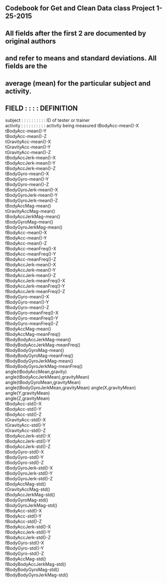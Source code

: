 ## Codebook for Get and Clean Data class Project 1-25-2015

 ## All fields after the first 2 are documented by original authors 
 ## and refer to means and standard deviations. All fields are the
 ## average (mean) for the particular subject and activity.
 
## FIELD : : : : DEFINITION
 subject : : : : : : : : : : ID of tester or trainer                             
 activity : : : : : : : : : : activity being measured
 tBodyAcc-mean()-X             
 tBodyAcc-mean()-Y             
 tBodyAcc-mean()-Z             
 tGravityAcc-mean()-X             
 tGravityAcc-mean()-Y             
 tGravityAcc-mean()-Z             
 tBodyAccJerk-mean()-X            
 tBodyAccJerk-mean()-Y            
 tBodyAccJerk-mean()-Z            
 tBodyGyro-mean()-X               
 tBodyGyro-mean()-Y               
 tBodyGyro-mean()-Z               
 tBodyGyroJerk-mean()-X           
 tBodyGyroJerk-mean()-Y           
 tBodyGyroJerk-mean()-Z           
 tBodyAccMag-mean()               
 tGravityAccMag-mean()            
 tBodyAccJerkMag-mean()           
 tBodyGyroMag-mean()              
 tBodyGyroJerkMag-mean()          
 fBodyAcc-mean()-X                
 fBodyAcc-mean()-Y                
 fBodyAcc-mean()-Z                
 fBodyAcc-meanFreq()-X            
 fBodyAcc-meanFreq()-Y            
 fBodyAcc-meanFreq()-Z            
 fBodyAccJerk-mean()-X            
 fBodyAccJerk-mean()-Y            
 fBodyAccJerk-mean()-Z            
 fBodyAccJerk-meanFreq()-X        
 fBodyAccJerk-meanFreq()-Y        
 fBodyAccJerk-meanFreq()-Z        
 fBodyGyro-mean()-X               
 fBodyGyro-mean()-Y               
 fBodyGyro-mean()-Z               
 fBodyGyro-meanFreq()-X              
 fBodyGyro-meanFreq()-Y              
 fBodyGyro-meanFreq()-Z              
 fBodyAccMag-mean()                  
 fBodyAccMag-meanFreq()              
 fBodyBodyAccJerkMag-mean()          
 fBodyBodyAccJerkMag-meanFreq()      
 fBodyBodyGyroMag-mean()             
 fBodyBodyGyroMag-meanFreq()         
 fBodyBodyGyroJerkMag-mean()         
 fBodyBodyGyroJerkMag-meanFreq()     
 angle(tBodyAccMean,gravity)         
 angle(tBodyAccJerkMean),gravityMean)
 angle(tBodyGyroMean,gravityMean)    
 angle(tBodyGyroJerkMean,gravityMean)
 angle(X,gravityMean)                
 angle(Y,gravityMean)                
 angle(Z,gravityMean)                
 tBodyAcc-std()-X                    
 tBodyAcc-std()-Y                    
 tBodyAcc-std()-Z                    
 tGravityAcc-std()-X                 
 tGravityAcc-std()-Y                 
 tGravityAcc-std()-Z                 
 tBodyAccJerk-std()-X                
 tBodyAccJerk-std()-Y                
 tBodyAccJerk-std()-Z                
 tBodyGyro-std()-X                   
 tBodyGyro-std()-Y                   
 tBodyGyro-std()-Z                   
 tBodyGyroJerk-std()-X               
 tBodyGyroJerk-std()-Y               
 tBodyGyroJerk-std()-Z               
 tBodyAccMag-std()                   
 tGravityAccMag-std()                
 tBodyAccJerkMag-std()          
 tBodyGyroMag-std()             
 tBodyGyroJerkMag-std()         
 fBodyAcc-std()-X               
 fBodyAcc-std()-Y               
 fBodyAcc-std()-Z               
 fBodyAccJerk-std()-X           
 fBodyAccJerk-std()-Y           
 fBodyAccJerk-std()-Z           
 fBodyGyro-std()-X                   
 fBodyGyro-std()-Y                   
 fBodyGyro-std()-Z                   
 fBodyAccMag-std()                   
 fBodyBodyAccJerkMag-std()           
 fBodyBodyGyroMag-std()              
 fBodyBodyGyroJerkMag-std()